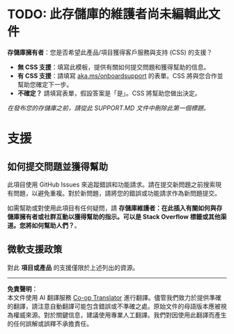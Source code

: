 <!--
CO_OP_TRANSLATOR_METADATA:
{
  "original_hash": "16623b0983ccd9d0cd0680b9604e9cf4",
  "translation_date": "2025-10-22T18:45:10+00:00",
  "source_file": "SUPPORT.md",
  "language_code": "tw"
}
-->
# TODO: 此存儲庫的維護者尚未編輯此文件

**存儲庫擁有者**：您是否希望此產品/項目獲得客戶服務與支持 (CSS) 的支援？

- **無 CSS 支援**：填寫此模板，提供有關如何提交問題和獲得幫助的信息。
- **有 CSS 支援**：請填寫 [aka.ms/onboardsupport](https://aka.ms/onboardsupport) 的表單。CSS 將與您合作並幫助您確定下一步。
- **不確定？** 請填寫表單，假設答案是「是」。CSS 將幫助您做出決定。

*在發布您的存儲庫之前，請從此 SUPPORT.MD 文件中刪除此第一個標題。*
<!-- markdownlint-disable-next-line MD025 - Justification: Standard Microsoft Template -->
# 支援

## 如何提交問題並獲得幫助  

此項目使用 GitHub Issues 來追蹤錯誤和功能請求。請在提交新問題之前搜索現有問題，以避免重複。對於新問題，請將您的錯誤或功能請求作為新問題提交。

如需幫助或對使用此項目有任何疑問，請 **存儲庫維護者：在此插入有關如何與存儲庫擁有者或社群互動以獲得幫助的指示。可以是 Stack Overflow 標籤或其他渠道。您將如何幫助人們？**。

## 微軟支援政策  

對此 **項目或產品** 的支援僅限於上述列出的資源。

---

**免責聲明**：  
本文件使用 AI 翻譯服務 [Co-op Translator](https://github.com/Azure/co-op-translator) 進行翻譯。儘管我們致力於提供準確的翻譯，請注意自動翻譯可能包含錯誤或不準確之處。原始文件的母語版本應被視為權威來源。對於關鍵信息，建議使用專業人工翻譯。我們對因使用此翻譯而產生的任何誤解或誤釋不承擔責任。